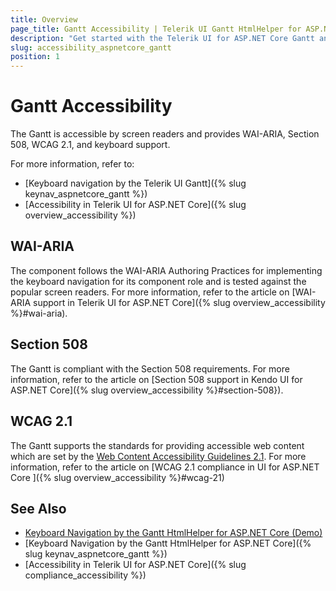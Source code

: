 ```yaml
---
title: Overview
page_title: Gantt Accessibility | Telerik UI Gantt HtmlHelper for ASP.NET Core
description: "Get started with the Telerik UI for ASP.NET Core Gantt and learn about its accessibility support for WAI-ARIA, Section 508, and WCAG 2.1."
slug: accessibility_aspnetcore_gantt
position: 1
---
```


# Gantt Accessibility

The Gantt is accessible by screen readers and provides WAI-ARIA, Section 508, WCAG 2.1, and keyboard support.

For more information, refer to:
* [Keyboard navigation by the Telerik UI Gantt]({% slug keynav_aspnetcore_gantt %})
* [Accessibility in Telerik UI for ASP.NET Core]({% slug overview_accessibility %})

## WAI-ARIA

The component follows the WAI-ARIA Authoring Practices for implementing the keyboard navigation for its component role and is tested against the popular screen readers. For more information, refer to the article on [WAI-ARIA support in Telerik UI for ASP.NET Core]({% slug overview_accessibility %}#wai-aria).

## Section 508

The Gantt is compliant with the Section 508 requirements. For more information, refer to the article on [Section 508 support in Kendo UI for ASP.NET Core]({% slug overview_accessibility %}#section-508}).

## WCAG 2.1

The Gantt supports the standards for providing accessible web content which are set by the [Web Content Accessibility Guidelines 2.1](https://www.w3.org/TR/WCAG/). For more information, refer to the article on [WCAG 2.1 compliance in UI for ASP.NET Core ]({% slug overview_accessibility %}#wcag-21)

## See Also

* [Keyboard Navigation by the Gantt HtmlHelper for ASP.NET Core (Demo)](https://demos.telerik.com/aspnet-core/gantt/keyboard-navigation)
* [Keyboard Navigation by the Gantt HtmlHelper for ASP.NET Core]({% slug keynav_aspnetcore_gantt %})
* [Accessibility in Telerik UI for ASP.NET Core]({% slug compliance_accessibility %})
